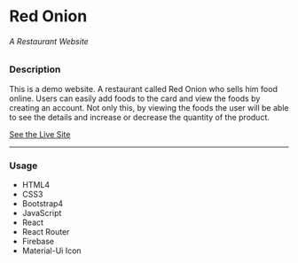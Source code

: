 # Red Onion
###### _A Restaurant Website_
### Description

This is a demo website. A restaurant called Red Onion who sells him food online. Users can easily add foods to the card and view the foods by creating an account. Not only this, by viewing the foods the user will be able to see the details and increase or decrease the quantity of the product.

[See the Live Site](https://red-onion-taj.web.app/ "Red Onion")

---
### Usage
- HTML4
- CSS3
- Bootstrap4
- JavaScript
- React
- React Router
- Firebase
- Material-Ui Icon
